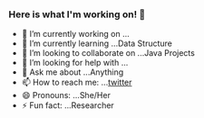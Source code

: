 ### Here is what I'm working on! 👋


- 🔭 I’m currently working on ...
- 🌱 I’m currently learning ...Data Structure
- 👯 I’m looking to collaborate on ...Java Projects
- 🤔 I’m looking for help with ...
- 💬 Ask me about ...Anything
- 📫 How to reach me: ...[twitter](https://twitter.com/Shailja_16)
- 😄 Pronouns: ...She/Her
- ⚡ Fun fact: ...Researcher
